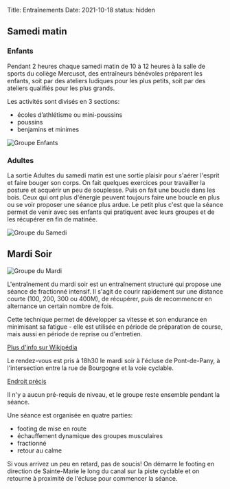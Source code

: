 Title:  Entraînements
Date: 2021-10-18
status: hidden

## Samedi matin

### Enfants

Pendant 2 heures chaque samedi matin de 10 à 12 heures à la salle de sports du
collège Mercusot, des entraîneurs bénévoles préparent les enfants, soit par des
ateliers ludiques pour les plus petits, soit par des ateliers qualifiés pour
les plus grands. 

Les activités sont divisés en 3 sections:

- écoles d’athlétisme ou mini-poussins
- poussins
- benjamins et minimes 

![Groupe Enfants](/images/enfants.png)


### Adultes

La sortie Adultes du samedi matin est une sortie plaisir pour s'aérer l'esprit
et faire bouger son corps. On fait quelques exercices pour travailler la
posture et acquérir un peu de souplesse. Puis on fait une boucle dans les bois. 
Ceux qui ont plus d'énergie peuvent toujours faire une boucle en plus ou se
voir proposer une séance plus ardue. Le petit plus c'est que la séance permet
de venir avec ses enfants qui pratiquent avec leurs groupes et de les récupérer
en fin de matinée.

![Groupe du Samedi](/images/samedi-adultes.png)


## Mardi Soir

![Groupe du Mardi](/images/mardi.png)

L'entraînement du mardi soir est un entraînement structuré qui propose une
séance de fractionné intensif. Il s'agit de courir rapidement sur une distance
courte (100, 200, 300 ou 400M), de récupérer, puis de recommencer en alternance
un certain nombre de fois.

Cette technique permet de développer sa vitesse et son endurance en minimisant
sa fatigue - elle est utilisée en période de préparation de course, mais aussi
en période de reprise ou d'entretien.

[Plus d'info sur Wikipédia](https://fr.wikipedia.org/wiki/Entra%C3%AEnement_fractionn%C3%A9)

Le rendez-vous est pris à 18h30 le mardi soir à l'écluse de Pont-de-Pany, à
l'intersection entre la rue de Bourgogne et la voie cyclable.

[Endroit précis](https://goo.gl/maps/hfFYVNmRWCK138ya8)

Il n'y a aucun pré-requis de niveau, et le groupe reste ensemble pendant la séance.

Une séance est organisée en quatre parties:

- footing de mise en route
- échauffement dynamique des groupes musculaires
- fractionné
- retour au calme

Si vous arrivez un peu en retard, pas de soucis! On démarre le footing en
direction de Sainte-Marie le long du canal sur la piste cyclable et on retourne
à proximité de l'écluse pour commencer la séance. 
